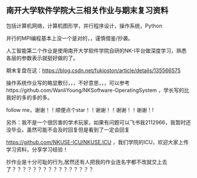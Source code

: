 ## 南开大学软件学院大三相关作业与期末复习资料

包括计算机网络，计算机图形学，并行程序设计，操作系统，Python

并行的MPI编程基本上没一个是对的，，谨慎借鉴/抄袭。

人工智能第二个作业是使用南开大学软件学院自研的NK-I平台做深度学习，熟悉各层的参数表示就挺好做的了。

期末复盘在这：https://blog.csdn.net/fukioston/article/details/135566575

操作系统作业写的略显敷衍，，，不好意思，，，可以参考https://github.com/WanliYoung/NKSoftware-OperatingSystem
，学长写的比我好的多的多的多。

follow me，谢谢！！顺便点个star！！谢谢！！谢谢！！谢谢！!

另外：我不是一个很厉害的学术玩家，如果有问题可以飞书我2112966，我暂时还没毕业。虽然可能不会及时回复但是看到了一定会回复

https://github.com/NKUSE-ICU/NKUSE.ICU ，我们学院的ICU，欢迎大家上传学习资料，分享学习经验！

抄作业是十分可耻的行为,居然还有人把我的作业连名字都不改就交上去了？？？？？？？？？？？？？？？？
